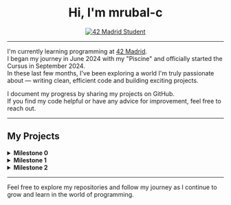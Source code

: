 <h1 align="center">Hi, I'm mrubal-c</h1>

<p align="center">
  <a href="https://www.42madrid.com/">
    <img src="https://img.shields.io/badge/42%20Madrid-Student-blue?style=for-the-badge" alt="42 Madrid Student"/>
  </a>
</p>

---

I'm currently learning programming at [42 Madrid](https://www.42madrid.com/).  
I began my journey in June 2024 with my "Piscine" and officially started the Cursus in September 2024.  
In these last few months, I've been exploring a world I'm truly passionate about — writing clean, efficient code and building exciting projects.

I document my progress by sharing my projects on GitHub.  
If you find my code helpful or have any advice for improvement, feel free to reach out.

---

## My Projects

<details>
  <summary><strong>Milestone 0</strong></summary>

  - **[libft](https://github.com/nisp3ro/libft)**  
    *Score: 125/100*  
    A personal implementation of standard C library functions, enhanced with additional utilities.
</details>

<details>
  <summary><strong>Milestone 1</strong></summary>

  - **[ft_printf](https://github.com/nisp3ro/01-ft_printf)**  
    *Score: 125/100*  
    A custom recreation of the standard printf function with bonus features.

  - **[get_next_line](https://github.com/nisp3ro/01-get_next_line)**  
    *Score: 125/100*  
    A function to read a file line by line, handling multiple file descriptors in its bonus version.
</details>

<details>
  <summary><strong>Milestone 2</strong></summary>

  - **[push_swap](https://github.com/nisp3ro/push_swap)**  
    *Score: 125/100*  
    A sorting project that challenges you to sort a stack using a limited set of operations.  

  - **[so_long](https://github.com/nisp3ro/so_long)**  
    *Score: 125/100*  
    A 2D game using MiniLibX where the player collects items and reaches the exit while avoiding obstacles.
</details>

---

Feel free to explore my repositories and follow my journey as I continue to grow and learn in the world of programming.
